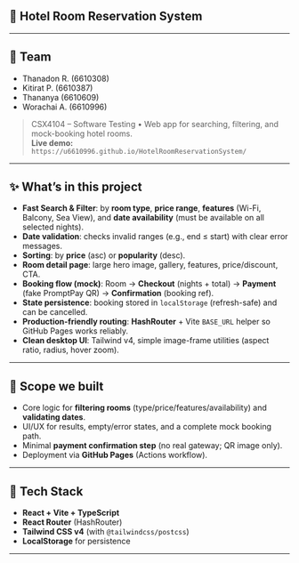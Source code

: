 ## 🏨 Hotel Room Reservation System
---
## 👥 Team
- Thanadon R. (6610308)
- Kitirat P. (6610387)
- Thananya (6610609)
- Worachai A. (6610996)

> CSX4104 – Software Testing • Web app for searching, filtering, and mock-booking hotel rooms.  
> **Live demo:** `https://u6610996.github.io/HotelRoomReservationSystem/`

---

## ✨ What’s in this project

- **Fast Search & Filter**: by **room type**, **price range**, **features** (Wi-Fi, Balcony, Sea View), and **date availability** (must be available on all selected nights).
- **Date validation**: checks invalid ranges (e.g., end ≤ start) with clear error messages.
- **Sorting**: by **price** (asc) or **popularity** (desc).
- **Room detail page**: large hero image, gallery, features, price/discount, CTA.
- **Booking flow (mock)**: Room → **Checkout** (nights + total) → **Payment** (fake PromptPay QR) → **Confirmation** (booking ref).
- **State persistence**: booking stored in `localStorage` (refresh-safe) and can be cancelled.
- **Production-friendly routing**: **HashRouter** + Vite `BASE_URL` helper so GitHub Pages works reliably.
- **Clean desktop UI**: Tailwind v4, simple image-frame utilities (aspect ratio, radius, hover zoom).

---

## 🧠 Scope we built

- Core logic for **filtering rooms** (type/price/features/availability) and **validating dates**.
- UI/UX for results, empty/error states, and a complete mock booking path.
- Minimal **payment confirmation step** (no real gateway; QR image only).
- Deployment via **GitHub Pages** (Actions workflow).

---

## 🧩 Tech Stack

- **React + Vite + TypeScript**
- **React Router** (HashRouter)
- **Tailwind CSS v4** (with `@tailwindcss/postcss`)
- **LocalStorage** for persistence

---


